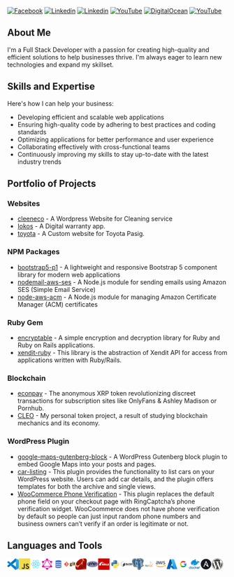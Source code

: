 [![Facebook](https://img.shields.io/badge/facebook-%231877F2.svg?&style=for-the-badge&logo=facebook&logoColor=white)](https://www.facebook.com/raketbizdev)
[![Linkedin](https://img.shields.io/badge/linkedin-%231877F2.svg?&style=for-the-badge&logo=linkedin&logoColor=white)](https://www.linkedin.com/in/rnopal/)
[![Linkedin](https://img.shields.io/badge/x-%231877F2.svg?&style=for-the-badge&logo=x&logoColor=white)](https://x.com/rnopal)
[![YouTube](https://img.shields.io/badge/gmail-%23FF0000.svg?&style=for-the-badge&logo=gmail&logoColor=white)](mailto:rakethost@gmail.com)
[![DigitalOcean](https://img.shields.io/badge/digitalocean-%231877F2.svg?&style=for-the-badge&logo=digitalocean&logoColor=white)](https://www.digitalocean.com/?refcode=8c0dc96f6191&utm_campaign=Referral_Invite&utm_medium=Referral_Program&utm_source=badge)
[![YouTube](https://img.shields.io/badge/youtube-%23FF0000.svg?&style=for-the-badge&logo=youtube&logoColor=white)](https://youtube.com/theitshow)

## About Me

I'm a Full Stack Developer with a passion for creating high-quality and efficient solutions to help businesses thrive. I'm always eager to learn new technologies and expand my skillset.

## Skills and Expertise

Here's how I can help your business:

- Developing efficient and scalable web applications
- Ensuring high-quality code by adhering to best practices and coding standards
- Optimizing applications for better performance and user experience
- Collaborating effectively with cross-functional teams
- Continuously improving my skills to stay up-to-date with the latest industry trends

## Portfolio of Projects

### Websites
* [cleeneco](https://cleeneco.com) - A Wordpress Website for Cleaning service
* [Iokos](https://warranty.iokos.ph) - A Digital warranty app.
* [toyota](https://toyotapasig.com/) - A Custom website for Toyota Pasig.

### NPM Packages
- [bootstrap5-p1](https://www.npmjs.com/package/bootstrap5-p1) - A lightweight and responsive Bootstrap 5 component library for modern web applications
- [nodemail-aws-ses](https://www.npmjs.com/package/nodemail-aws-ses) - A Node.js module for sending emails using Amazon SES (Simple Email Service)
- [node-aws-acm](https://www.npmjs.com/package/node-aws-acm) - A Node.js module for managing Amazon Certificate Manager (ACM) certificates

### Ruby Gem
- [encryptable](https://rubygems.org/gems/encryptable) - A simple encryption and decryption library for Ruby  and Ruby on Rails applications.
- [xendit-ruby](https://github.com/rnopal/xendit-ruby) - This library is the abstraction of Xendit API for access from applications written with Ruby/Rails.

### Blockchain 
- [econpay](https://bithomp.com/explorer/rpCXAqJaHaRqf4rHMjNrCpsKi1Dc2mJS8F) - The anonymous XRP token revolutionizing discreet transactions for subscription sites like OnlyFans & Ashley Madison or Pornhub.
- [CLEO](https://bscscan.com/token/0x0281f67ae371ab9f22e0dba9afdfe5162a64d041) - My personal token project, a result of studying blockchain mechanics and its economy.

### WordPress Plugin
- [google-maps-gutenberg-block](https://github.com/raketbizdev/google-maps-gutenberg-block) - A WordPress Gutenberg block plugin to embed Google Maps into your posts and pages.
- [car-listing](https://github.com/raketbizdev/car-listing) - This plugin provides the functionality to list cars on your WordPress website. Users can add car details, and the plugin offers templates for both the archive and single views.
- [WooCommerce Phone Verification](https://codecanyon.net/item/woocommerce-phone-verification-by-ringcaptcha-with-sms-notifications/7808948) - This plugin replaces the default phone field on your checkout page with RingCaptcha’s phone verification widget. WooCoommerce does not have phone verification by default so people can just input random phone numbers and business owners can’t verify if an order is legitimate or not.

## Languages and Tools
<img align="left" alt="Visual Studio Code" width="26px" src="https://raw.githubusercontent.com/github/explore/80688e429a7d4ef2fca1e82350fe8e3517d3494d/topics/visual-studio-code/visual-studio-code.png" />
<img align="left" alt="JavaScript" width="26px" src="https://raw.githubusercontent.com/github/explore/80688e429a7d4ef2fca1e82350fe8e3517d3494d/topics/javascript/javascript.png" />
<img align="left" alt="React" width="26px" src="https://raw.githubusercontent.com/github/explore/80688e429a7d4ef2fca1e82350fe8e3517d3494d/topics/react/react.png" />
<img align="left" alt="GraphQL" width="26px" src="https://raw.githubusercontent.com/github/explore/80688e429a7d4ef2fca1e82350fe8e3517d3494d/topics/graphql/graphql.png" />
<img align="left" alt="SQL" width="26px" src="https://raw.githubusercontent.com/github/explore/80688e429a7d4ef2fca1e82350fe8e3517d3494d/topics/sql/sql.png" />
<img align="left" alt="sql" width="26px" src="https://raw.githubusercontent.com/github/explore/80688e429a7d4ef2fca1e82350fe8e3517d3494d/topics/git/git.png" />
<img align="left" alt="Git" width="26px" src="https://raw.githubusercontent.com/github/explore/80688e429a7d4ef2fca1e82350fe8e3517d3494d/topics/ruby/ruby.png" />
<img align="left" alt="ruby" width="26px" src="https://raw.githubusercontent.com/github/explore/80688e429a7d4ef2fca1e82350fe8e3517d3494d/topics/php/php.png" />
<img align="left" alt="php" width="26px" src="https://raw.githubusercontent.com/github/explore/80688e429a7d4ef2fca1e82350fe8e3517d3494d/topics/rails/rails.png" />
<img align="left" alt="python" width="26px" src="https://raw.githubusercontent.com/github/explore/80688e429a7d4ef2fca1e82350fe8e3517d3494d/topics/python/python.png" />
<img align="left" alt="bash" width="26px" src="https://raw.githubusercontent.com/github/explore/80688e429a7d4ef2fca1e82350fe8e3517d3494d/topics/bash/bash.png" />
<img align="left" alt="postgresql" width="26px" src="https://raw.githubusercontent.com/github/explore/80688e429a7d4ef2fca1e82350fe8e3517d3494d/topics/postgresql/postgresql.png" />
<img align="left" alt="mysql" width="26px" src="https://raw.githubusercontent.com/github/explore/80688e429a7d4ef2fca1e82350fe8e3517d3494d/topics/mysql/mysql.png" />
<img align="left" alt="aws" width="26px" src="https://raw.githubusercontent.com/github/explore/80688e429a7d4ef2fca1e82350fe8e3517d3494d/topics/aws/aws.png" />
<img align="left" alt="azure" width="26px" src="https://raw.githubusercontent.com/github/explore/80688e429a7d4ef2fca1e82350fe8e3517d3494d/topics/azure/azure.png" />
<img align="left" alt="google" width="26px" src="https://raw.githubusercontent.com/github/explore/80688e429a7d4ef2fca1e82350fe8e3517d3494d/topics/google/google.png" />
<img align="left" alt="docker" width="26px" src="https://raw.githubusercontent.com/github/explore/80688e429a7d4ef2fca1e82350fe8e3517d3494d/topics/docker/docker.png" />
<img align="left" alt="ansible" width="26px" src="https://raw.githubusercontent.com/github/explore/80688e429a7d4ef2fca1e82350fe8e3517d3494d/topics/ansible/ansible.png" />
<img align="left" alt="wordpress" width="26px" src="https://raw.githubusercontent.com/github/explore/80688e429a7d4ef2fca1e82350fe8e3517d3494d/topics/wordpress/wordpress.png" />
